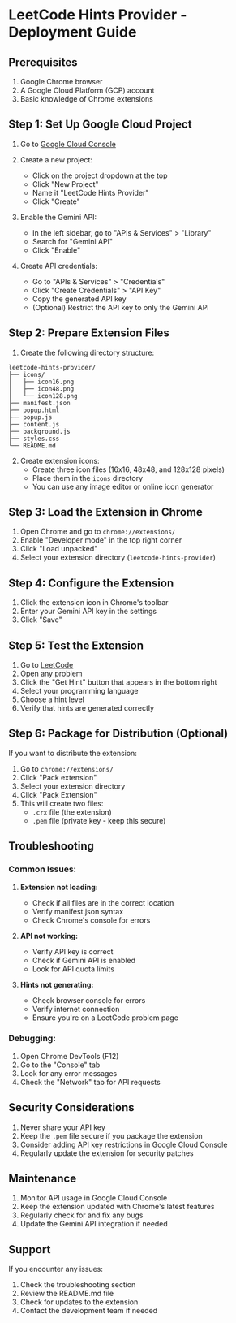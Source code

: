 # LeetCode Hints Provider - Deployment Guide

## Prerequisites

1. Google Chrome browser
2. A Google Cloud Platform (GCP) account
3. Basic knowledge of Chrome extensions

## Step 1: Set Up Google Cloud Project

1. Go to [Google Cloud Console](https://console.cloud.google.com/)
2. Create a new project:
   - Click on the project dropdown at the top
   - Click "New Project"
   - Name it "LeetCode Hints Provider"
   - Click "Create"

3. Enable the Gemini API:
   - In the left sidebar, go to "APIs & Services" > "Library"
   - Search for "Gemini API"
   - Click "Enable"

4. Create API credentials:
   - Go to "APIs & Services" > "Credentials"
   - Click "Create Credentials" > "API Key"
   - Copy the generated API key
   - (Optional) Restrict the API key to only the Gemini API

## Step 2: Prepare Extension Files

1. Create the following directory structure:
```
leetcode-hints-provider/
├── icons/
│   ├── icon16.png
│   ├── icon48.png
│   └── icon128.png
├── manifest.json
├── popup.html
├── popup.js
├── content.js
├── background.js
├── styles.css
└── README.md
```

2. Create extension icons:
   - Create three icon files (16x16, 48x48, and 128x128 pixels)
   - Place them in the `icons` directory
   - You can use any image editor or online icon generator

## Step 3: Load the Extension in Chrome

1. Open Chrome and go to `chrome://extensions/`
2. Enable "Developer mode" in the top right corner
3. Click "Load unpacked"
4. Select your extension directory (`leetcode-hints-provider`)

## Step 4: Configure the Extension

1. Click the extension icon in Chrome's toolbar
2. Enter your Gemini API key in the settings
3. Click "Save"

## Step 5: Test the Extension

1. Go to [LeetCode](https://leetcode.com/)
2. Open any problem
3. Click the "Get Hint" button that appears in the bottom right
4. Select your programming language
5. Choose a hint level
6. Verify that hints are generated correctly

## Step 6: Package for Distribution (Optional)

If you want to distribute the extension:

1. Go to `chrome://extensions/`
2. Click "Pack extension"
3. Select your extension directory
4. Click "Pack Extension"
5. This will create two files:
   - `.crx` file (the extension)
   - `.pem` file (private key - keep this secure)

## Troubleshooting

### Common Issues:

1. **Extension not loading:**
   - Check if all files are in the correct location
   - Verify manifest.json syntax
   - Check Chrome's console for errors

2. **API not working:**
   - Verify API key is correct
   - Check if Gemini API is enabled
   - Look for API quota limits

3. **Hints not generating:**
   - Check browser console for errors
   - Verify internet connection
   - Ensure you're on a LeetCode problem page

### Debugging:

1. Open Chrome DevTools (F12)
2. Go to the "Console" tab
3. Look for any error messages
4. Check the "Network" tab for API requests

## Security Considerations

1. Never share your API key
2. Keep the `.pem` file secure if you package the extension
3. Consider adding API key restrictions in Google Cloud Console
4. Regularly update the extension for security patches

## Maintenance

1. Monitor API usage in Google Cloud Console
2. Keep the extension updated with Chrome's latest features
3. Regularly check for and fix any bugs
4. Update the Gemini API integration if needed

## Support

If you encounter any issues:
1. Check the troubleshooting section
2. Review the README.md file
3. Check for updates to the extension
4. Contact the development team if needed 
